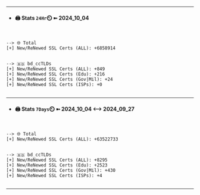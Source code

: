 

---
- #### 🖨️ **Stats** `24Hr`⏲️ ➼ 2024_10_04
```console


--> 🌐 Total
[+] New/ReNewed SSL Certs (ALL): +6858914


--> 🇧🇩 bd_ccTLDs
[+] New/ReNewed SSL Certs (ALL): +849
[+] New/ReNewed SSL Certs (Edu): +216
[+] New/ReNewed SSL Certs (Gov|Mil): +24
[+] New/ReNewed SSL Certs (ISPs): +0


```

---
- #### 🖨️ **Stats** `7Days`⏲️ ➼ 2024_10_04 <--> 2024_09_27
```console


--> 🌐 Total
[+] New/ReNewed SSL Certs (ALL): +63522733


--> 🇧🇩 bd_ccTLDs
[+] New/ReNewed SSL Certs (ALL): +8295
[+] New/ReNewed SSL Certs (Edu): +2523
[+] New/ReNewed SSL Certs (Gov|Mil): +430
[+] New/ReNewed SSL Certs (ISPs): +4


```

---

